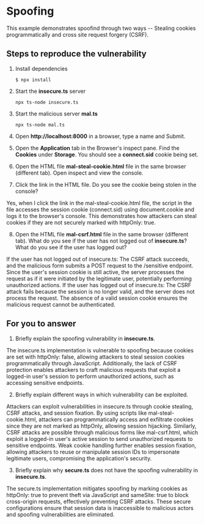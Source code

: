 # Spoofing

This example demonstrates spoofind through two ways -- Stealing cookies programmatically and cross site request forgery (CSRF).

## Steps to reproduce the vulnerability

1. Install dependencies

   `$ npx install`

2. Start the **insecure.ts** server

   `npx ts-node insecure.ts`

3. Start the malicious server **mal.ts**

   `npx ts-node mal.ts`

4. Open **http://localhost:8000** in a browser, type a name and Submit.

5. Open the **Application** tab in the Browser's inspect pane. Find the **Cookies** under **Storage**. You should see a **connect.sid** cookie being set.

6. Open the HTML file **mal-steal-cookie.html** file in the same browser (different tab). Open inspect and view the console.

7. Click the link in the HTML file. Do you see the cookie being stolen in the console?

Yes, when I click the link in the mal-steal-cookie.html file, the script in the file accesses the session cookie (connect.sid) using document.cookie and logs it to the browser's console. This demonstrates how attackers can steal cookies if they are not securely marked with httpOnly: true.

8. Open the HTML file **mal-csrf.html** file in the same browser (different tab). What do you see if the user has not logged out of **insecure.ts**? What do you see if the user has logged out?

If the user has not logged out of insecure.ts: The CSRF attack succeeds, and the malicious form submits a POST request to the /sensitive endpoint. Since the user's session cookie is still active, the server processes the request as if it were initiated by the legitimate user, potentially performing unauthorized actions.
If the user has logged out of insecure.ts: The CSRF attack fails because the session is no longer valid, and the server does not process the request. The absence of a valid session cookie ensures the malicious request cannot be authenticated.

## For you to answer

1. Briefly explain the spoofing vulnerability in **insecure.ts**.

The insecure.ts implementation is vulnerable to spoofing because cookies are set with httpOnly: false, allowing attackers to steal session cookies programmatically through JavaScript. Additionally, the lack of CSRF protection enables attackers to craft malicious requests that exploit a logged-in user's session to perform unauthorized actions, such as accessing sensitive endpoints.

2. Briefly explain different ways in which vulnerability can be exploited.

Attackers can exploit vulnerabilities in insecure.ts through cookie stealing, CSRF attacks, and session fixation. By using scripts like mal-steal-cookie.html, attackers can programmatically access and exfiltrate cookies since they are not marked as httpOnly, allowing session hijacking. Similarly, CSRF attacks are possible through malicious forms like mal-csrf.html, which exploit a logged-in user's active session to send unauthorized requests to sensitive endpoints. Weak cookie handling further enables session fixation, allowing attackers to reuse or manipulate session IDs to impersonate legitimate users, compromising the application's security.

3. Briefly explain why **secure.ts** does not have the spoofing vulnerability in **insecure.ts**.

The secure.ts implementation mitigates spoofing by marking cookies as httpOnly: true to prevent theft via JavaScript and sameSite: true to block cross-origin requests, effectively preventing CSRF attacks. These secure configurations ensure that session data is inaccessible to malicious actors and spoofing vulnerabilities are eliminated.

